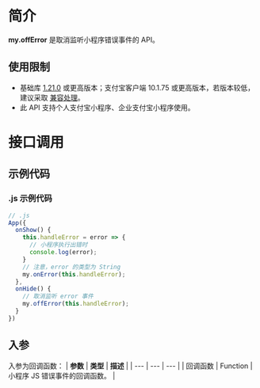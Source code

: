 
# 简介
**my.offError** 是取消监听小程序错误事件的 API。

## 使用限制
- 基础库 [1.21.0](https://opendocs.alipay.com/mini/framework/lib) 或更高版本；支付宝客户端 10.1.75 或更高版本，若版本较低，建议采取 [兼容处理](https://opendocs.alipay.com/mini/framework/compatibility)。
- 此 API 支持个人支付宝小程序、企业支付宝小程序使用。

# 接口调用
## 示例代码
### .js 示例代码
```javascript
// .js
App({
  onShow() {
    this.handleError = error => {
      // 小程序执行出错时
      console.log(error);
    }
    // 注意，error 的类型为 String
    my.onError(this.handleError);
  },
  onHide() {
    // 取消监听 error 事件
    my.offError(this.handleError);
  }
})
```

## 入参
入参为回调函数：
| **参数** | **类型** | **描述** |
| --- | --- | --- |
| 回调函数 | Function | 小程序 JS 错误事件的回调函数。 |

